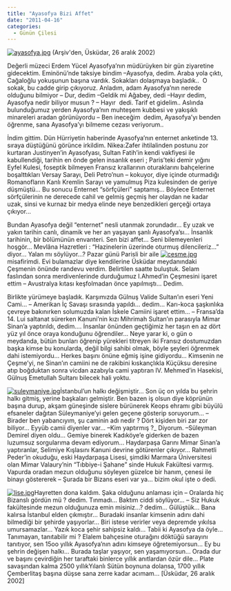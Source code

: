 ```yaml
---
title: "Ayasofya Bizi Affet"
date: "2011-04-16"
categories: 
  - Günün Çilesi
---
```


[![ayasofya.jpg](/uploads/2011/04/ayasofya.jpg)](/uploads/2011/04/ayasofya.jpg "ayasofya.jpg") (Arşiv'den, Üsküdar, 26 aralık 2002)

Değerli müzeci Erdem Yücel Ayasofya’nın müdürüyken bir gün ziyaretine gidecektim. Eminönü’nde taksiye bindim –Ayasofya, dedim. Araba yola çıktı, Cağaloğlu yokuşunun başına vardık. Sokakları dolaşmaya başladık..  O sokak, bu cadde girip çıkıyoruz. Anladım, adam Ayasofya’nın nerede olduğunu bilmiyor – Dur, dedim –Geldik mi Ağabey, dedi –Hayır dedim, Ayasofya nedir biliyor musun ? – Hayır  dedi. Tarif et gidelim.. Aslında bulunduğumuz yerden Ayasofya’nın muhteşem kubbesi ve yakışıklı minareleri aradan görünüyordu – Ben ineceğim  dedim, Ayasofya’yı benden öğrenme, sana Ayasofya’yı bilmeme cezası veriyorum..

İndim gittim. Dün Hürriyetin haberinde Ayasofya’nın enternet anketinde 13. sıraya düştüğünü görünce irkildim. Nikea:Zafer ihtilalinden postunu zor kurtaran Justinyen’in Ayasofyası, Sultan Fatih’in kendi vakfiyesi ile kabullendiği, tarihin en önde gelen insanlık eseri ; Paris’teki demir yığını Eyfel Kulesi, foseptik bilmeyen Fransız krallarının oturaklarını bahçelerine boşalttıkları Versay Sarayı, Deli Petro’nun – kokuyor, diye içinde oturmadığı Romanofların Kanlı Kremlin Sarayı ve yamulmuş Piza kulesinden de geriye düşmüştü... Bu sonucu Enternet “sörfçüleri” saptamış... Böylece Enternet sörfçülerinin ne derecede cahil ve gelmiş geçmiş her olaydan ne kadar uzak, sinsi ve kurnaz bir medya elinde neye benzedikleri gerçeği ortaya çıkıyor...

Bundan Ayasofya değil “enternet” nesli utanmak zorundadır... Ey uzak ve yakın tarihin canlı, dinamik ve her an yaşayan şanlı Ayasofya’sı... İnsanlık tarihinin, bir bölümünün envanteri. Sen bizi affet... Seni bilemeyenleri hoşgör... Mevlâna Hazretleri : “Hazinelerin üzerinde oturmuş dilencileriz...” diyor... Yalan mı söylüyor...? Pazar günü Parisli bir aile [![cesme.jpg](/uploads/2011/04/cesme.jpg)](/uploads/2011/04/cesme.jpg "cesme.jpg")misafirimdi. Evi bulamazlar diye kendilerine Üsküdar meydanındaki Çeşmenin önünde randevu verdim. Belirtilen saatte buluştuk. Selam faslından sonra merdivenlerinde durduğumuz I.Ahmed’in Çeşmesini işaret ettim – Avustralya kıtası keşfolmadan önce yapılmıştı... Dedim.

Birlikte yürümeye başladık. Karşımızda Gülnuş Valide Sultan’ın eseri Yeni Cami... – Amerikan İç Savaşı sırasında yapıldı... dedim... Karı-koca şaşkınlıka çevreye bakınırken solumuzda kalan İskele Camiini işaret ettim... – Fransa’da 14. Lui saltanat sürerken Kanuni’nin kızı Mihrimah Sultan’ın parasıyla Mimar Sinan’a yaptırıldı, dedim.... İnsanlar önünden geçtiğimiz her taşın en az dört yüz yıl önce oraya konduğunu öğrendiler... Neye yarar ki, o gün o meydanda, bütün bunları öğrenip yürekleri titreyen iki Fransız dostumuzdan başka kimse bu konularda, değil bilgi sahibi olmak, böyle şeyleri öğrenmek dahi istemiyordu... Herkes başını önüne eğmiş işine gidiyordu... Kimsenin ne Çeşme’yi, ne Sinan’ın camiini ne de rakibini kıskançlıkla Küçüksu deresine atıp boğduktan sonra vicdan azabıyla cami yaptıran IV. Mehmed’in Hasekisi, Gülnuş Emetullah Sultanı bilecek hali yoktu.

[![suleymaniye.jpg](/uploads/2011/04/suleymaniye.jpg)](/uploads/2011/04/suleymaniye.jpg "suleymaniye.jpg")İstanbul’un halkı değişmiştir... Son üç on yılda bu şehrin halkı gitmiş, yerine başkaları gelmiştir. Ben bazen iş olsun diye köprünün başına durup, akşam güneşinde sislere bürünerek Keops ehramı gibi büyülü efsaneler dağıtan Süleymaniye’yi gelen geçene gösterip soruyorum... – Birader ben yabancıyım, şu caminin adı nedir ? Dört kişiden biri zar zor biliyor... Eyyüb camii diyenler var... –Kim yaptırmış ?\_ Diyorum. –Süleyman Demirel diyen oldu... Gemiye binerek Kadıköye’e giderken de bazen luzumsuz sorgularıma devam ediyorum... Haydarpaşa Garını Mimar Sinan’a yaptıranlar, Selimiye Kışlasını Kanuni devrine götürenler çıkıyor... Rahmetli Peder’in okuduğu, eski Haydarpaşa Lisesi, şimdiki Marmara Üniversitesi olan Mimar Valaury’nin “Tıbbiye-i Şahane” sinde Hukuk Fakültesi varmış. Vapurda oradan mezun olduğunu söyleyen güzelce bir hanım, çenesi ile binayı göstererek – Şurada bir Bizans eseri var ya... bizim okul işte o dedi.

[![lise.jpg](/uploads/2011/04/lise.jpg)](/uploads/2011/04/lise.jpg "lise.jpg")Hayretten dona kaldım. Şaka olduğunu anlaması için – Oralarda hiç Bizanslı gördün mü ? dedim. Tınmadı... Baktım ciddi söylüyor... – Siz Hukuk fakültesinde mezun olduğunuza emin misiniz...? dedim... Gülüştük... Bana kalırsa İstanbul elden çıkmıştır... Buradaki insanlar kimsenin adını dahi bilmediği bir şehirde yaşıyorlar... Biri istese verirler veya depremde yıkılsa umursamazlar... Yazık koca şehir sahipsiz kaldı... Tabii ki Ayasofya da öyle... Tanımayan, tanıtabilir mi ? Elalem bahçesine oturağını döktüğü sarayını tanıtıyor, sen 15oo yıllık Ayasofya’nın adını kimseye öğretemiyorsun... Ey bu şehrin değişen halkı... Burada taşlar yaşıyor, sen yaşamıyorsun... Orada dur ve başını çevirdiğin her taraftaki binlerce yıllık anıtlardan özür dile... Plate savaşından kalma 2500 yıllıkYılanlı Sütün boynuna dolansa, 1700 yıllık Çemberlitaş başına düşse sana zerre kadar acımam... \[Üsküdar, 26 aralık 2002\]
